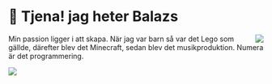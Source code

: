 
# 👋 Tjena! jag heter Balazs

<img align="right" src="https://github-readme-stats.vercel.app/api/top-langs/?username=balazshevesi&layout=compact&theme=dark"/>

Min passion ligger i att skapa. När jag var barn så var det Lego som gällde, därefter blev det Minecraft, sedan blev det musikproduktion. Numera är det programmering.

<img align="left" src="https://skillicons.dev/icons?i=ts,html,css,react,nextjs,mysql,java,py&perline=8"/>
